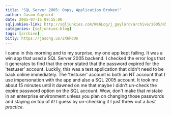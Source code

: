 ```yaml
---
title: "SQL Server 2005: Oops, Application Broken!"
author: Jason Gaylord
date: 2005-07-15 09:55:00
sqljunkies-link: http://sqljunkies.com/WebLog/j_gaylord/archive/2005/05/24/15294.aspx
categories: [sqljunkies-blog]
tags: [archive]
bitly: https://jasong.us/2X6PoUn
---
```


I came in this morning and to my surprise, my one app kept failing. It was a win app that used a SQL Server 2005 backend. I checked the error logs that it generates to find that the error stated that the password expired for the 'testuser' account. Luckily, this was a test application that didn't need to be back online immediately. The 'testuser' account is both an NT account that I use impersonation with the app and also a SQL 2005 account. It took me about 15 minutes until it dawned on me that maybe I didn't un-check the expire password option on the SQL account. Wow, don't make that mistake in an enterprise environment unless you plan on changing those passwords and staying on top of it! I guess by un-checking it I just threw out a *best practice.*